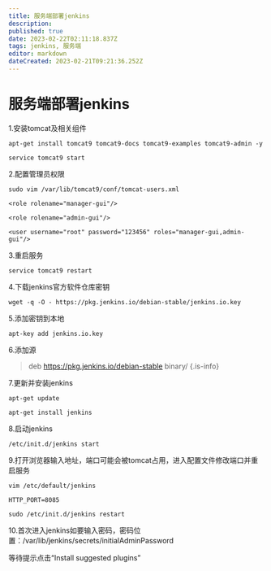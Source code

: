 ```yaml
---
title: 服务端部署jenkins
description: 
published: true
date: 2023-02-22T02:11:18.837Z
tags: jenkins, 服务端
editor: markdown
dateCreated: 2023-02-21T09:21:36.252Z
---
```


# 服务端部署jenkins
1.安装tomcat及相关组件

`apt-get install tomcat9 tomcat9-docs tomcat9-examples tomcat9-admin -y`

`service tomcat9 start`

2.配置管理员权限

`sudo vim /var/lib/tomcat9/conf/tomcat-users.xml`

```
<role rolename="manager-gui"/>

<role rolename="admin-gui"/>

<user username="root" password="123456" roles="manager-gui,admin-gui"/>
```

3.重启服务

`service tomcat9 restart`

4.下载jenkins官方软件仓库密钥

`wget -q -O - https://pkg.jenkins.io/debian-stable/jenkins.io.key`

5.添加密钥到本地

`apt-key add jenkins.io.key`

6.添加源

> deb https://pkg.jenkins.io/debian-stable binary/
{.is-info}


7.更新并安装jenkins

`apt-get update`

`apt-get install jenkins`

8.启动jenkins

`/etc/init.d/jenkins start`

9.打开浏览器输入地址，端口可能会被tomcat占用，进入配置文件修改端口并重启服务

```
vim /etc/default/jenkins

HTTP_PORT=8085
```
`sudo /etc/init.d/jenkins restart`

10.首次进入jenkins如要输入密码，密码位置：/var/lib/jenkins/secrets/initialAdminPassword

等待提示点击“Install suggested plugins”